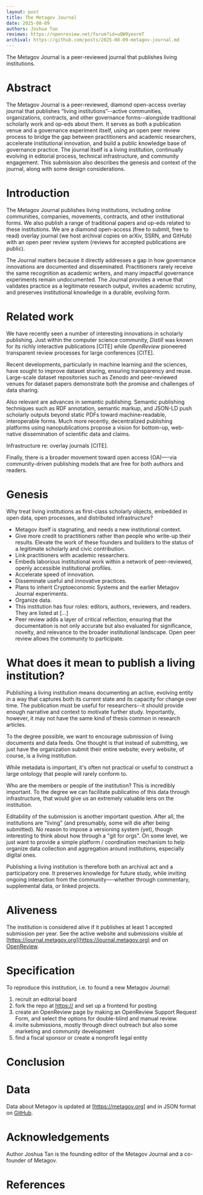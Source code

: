 ```yaml
---
layout: post
title: The Metagov Journal
date: 2025-08-09
authors: Joshua Tan
reviews: https://openreview.net/forum?id=uQW9yeormT
archival: https://github.com/posts/2025-08-09-metagov-journal.md
---
```


The Metagov Journal is a peer-reviewed journal that publishes living institutions.

# Abstract
The Metagov Journal is a peer-reviewed, diamond open-access overlay journal that publishes “living institutions”--active communities, organizations, contracts, and other governance forms--alongside traditional scholarly work and op-eds about them. It serves as both a publication venue and a governance experiment itself, using an open peer review process to bridge the gap between practitioners and academic researchers, accelerate institutional innovation, and build a public knowledge base of governance practice. The journal itself is a living institution, continually evolving in editorial process, technical infrastructure, and community engagement. This submission also describes the genesis and context of the journal, along with some design considerations.

# Introduction
<!--Please clearly communicate why someone else should care about this institution, e.g. because it is novel or important.-->
The Metagov Journal publishes living institutions, including  online communities, companies, movements, contracts, and other institutional forms. We also publish a range of traditional papers and op-eds related to these institutions. We are a diamond open-access (free to submit, free to read) overlay journal (we host archival copies on arXiv, SSRN, and GitHub) with an open peer review system (reviews for accepted publications are public).

The Journal matters because it directly addresses a gap in how governance innovations are documented and disseminated. Practitioners rarely receive the same recognition as academic writers, and many impactful governance experiments remain undocumented. The Journal provides a venue that validates practice as a legitimate research output, invites academic scrutiny, and preserves institutional knowledge in a durable, evolving form.

# Related work
<!--Please describe other similar institutions, especially those that inspired by design or evolution of this one.-->

We have recently seen a number of interesting innovations in scholarly publishing. Just within the computer science community, *Distill* was known for its richly interactive publications [CITE] while *OpenReview* pioneered transparent review processes for large conferences [CITE]. 

Recent developments, particularly in machine learning and the sciences, have sought to improve dataset sharing, ensuring transparency and reuse. Large-scale dataset repositories such as Zenodo and peer-reviewed venues for dataset papers demonstrate both the promise and challenges of data sharing.

Also relevant are advances in semantic publishing. Semantic publishing techniques such as RDF annotation, semantic markup, and JSON-LD push scholarly outputs beyond static PDFs toward machine-readable, interoperable forms. Much more recently, decentralized publishing platforms using nanopublications propose a vision for bottom-up, web-native dissemination of scientific data and claims.

Infrastructure re: overlay journals [CITE].

Finally, there is a broader movement toward open access (OA)—-via community-driven publishing models that are free for both authors and readers.

# Genesis
Why treat living institutions as first-class scholarly objects, embedded in open data, open processes, and distributed infrastructure?

- Metagov itself is stagnating, and needs a new institutional context.
- Give more credit to practitioners rather than people who write-up their results. Elevate the work of these founders and builders to the status of a legitimate scholarly and civic contribution.
- Link practitioners with academic researchers.
- Embeds laborious institutional work within a network of peer-reviewed, openly accessible institutional profiles.
- Accelerate speed of innovation.
- Disseminate useful and innovative practices.
- Plans to inherit Cryptoeconomic Systems and the earlier Metagov Journal experiments.
- Organize data.
- This institution has four roles: editors, authors, reviewers, and readers. They are listed at [...]
- Peer review adds a layer of critical reflection, ensuring that the documentation is not only accurate but also evaluated for significance, novelty, and relevance to the broader institutional landscape. Open peer review allows the community to participate.

# What does it mean to publish a living institution?
Publishing a living institution means documenting an active, evolving entity in a way that captures both its current state and its capacity for change over time. The publication must be useful for researchers--it should provide enough narrative and context to motivate further study. Importantly, however, it may not have the same kind of thesis common in research articles.

To the degree possible, we want to encourage submission of living documents and data feeds. One thought is that instead of submitting, we just have the organization submit their entire website; every website, of course, is a living institution.

While metadata is important, it's often not practical or useful to construct a large ontology that people will rarely conform to.

Who are the members or people of the institution? This is incredibly important. To the degree we can facilitate publicatino of this data through infrastructure, that would give us an extremely valuable lens on the institution.

Editability of the submission is another important question. After all, the institutions are "living" (and presumably, some will die after being submitted). No reason to impose a versioning system (yet), though interesting to think about how through a "git for orgs". On some level, we just want to provide a simple platform / coordination mechanism to help organize data collection and aggregation around institutions, especially digital ones.

Publishing a living institution is therefore both an archival act and a participatory one. It preserves knowledge for future study, while inviting ongoing interaction from the community—-whether through commentary, supplemental data, or linked projects.

# Aliveness
<!--A simple test of aliveness.-->
The institution is considered alive if it publishes at least 1 accepted submission per year. See the active website and submissions visible at [https://journal.metagov.org](https://journal.metagov.org) and on [OpenReview](https://journal.metagov.org). 

# Specification
<!--Details to reproduce this institution.-->
To reproduce this institution, i.e. to found a new Metagov Journal:
1. recruit an editorial board
2. fork the repo at [https://](https://github.com/metagov/journal) and set up a frontend for posting
3. create an OpenReview page by making an OpenReview Support Request Form, and select the options for double-blind and manual review.
4. invite submissions, mostly through direct outreach but also some marketing and community development
5. find a fiscal sponsor or create a nonprofit legal entity

# Conclusion

# Data
<!--Where to find data that allows researchers to analyze and study the institution.-->
Data about Metagov is updated at [https://metagov.org] and in JSON format on [GitHub](https://raw.githubusercontent.com/metagov/entity/refs/heads/main/entity.json).

# Acknowledgements
<!--In addition to typical acknowledgements, please also declare your relationship to the institution.-->
Author Joshua Tan is the founding editor of the Metagov Journal and a co-founder of Metagov.

# References
<!--Please use Science style.-->
